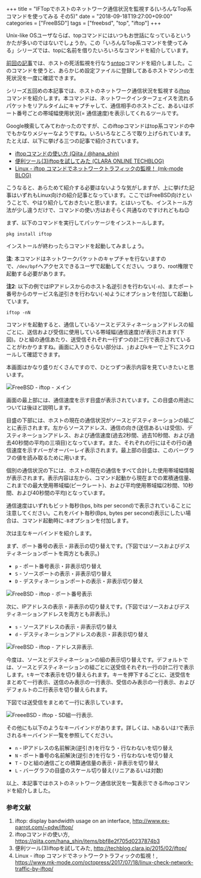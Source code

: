 +++
title = "IFTopでホストのネットワーク通信状況を監視する(いろんなTop系コマンドを使ってみる その5)"
date = "2018-09-18T19:27:00+09:00"
categories = ["FreeBSD"]
tags = ["freebsd", "top", "iftop"]
+++

Unix-like OSユーザならば、topコマンドにはいつもお世話になっているというかたが多いのではないでしょうか。この「いろんなTop系コマンドを使ってみる」シリーズでは、topに名前を借りたいろいろなコマンドを紹介しています。

[前回の記事](/post/freebsd-sntop/)では、ホストの死活監視を行なう[sntop](http://sntop.sourceforge.net/)コマンドを紹介しました。このコマンドを使うと、あらかじめ設定ファイルに登録してあるホストマシンの生死状況を一度に確認できます。

シリーズ五回めの本記事では、ホストのネットワーク通信状況を監視する[iftop](http://www.ex-parrot.com/~pdw/iftop/)コマンドを紹介します。本コマンドは、ネットワークインターフェイスを流れるパケットをリアルタイムにキャプチャして、通信相手のホストごと、あるいはポート番号ごとの帯域幅使用状況(= 通信速度)を表示してくれるツールです。

Google検索してみてわかったのですが、このiftopコマンドはtop系コマンドの中でもかなりメジャーなようですね。いろいろなところで取り上げられています。たとえば、以下に挙げる三つの記事で紹介されています。

- [iftopコマンドの使い方 (Qiita / @hana_shin)](https://qiita.com/hana_shin/items/bbf8e2f705d0237874b3)
- [便利ツール(3)iftopを試してみた (CLARA ONLINE TECHBLOG)](http://techblog.clara.jp/2015/02/iftop/)
- [Linux - iftop コマンドでネットワークトラフィックの監視！ (mk-mode BLOG)](https://www.mk-mode.com/octopress/2017/07/18/linux-check-network-traffic-by-iftop/)

こうなると、あらためて紹介する必要はないような気がしますが、上に挙げた記事はいずれもLinux向けの紹介記事となっています。ここではFreeBSD向けということで、やはり紹介しておきたいと思います。とはいっても、インストール方法が少し違うだけで、コマンドの使い方はおそらく共通なのですけれどもね😉

まず、以下のコマンドを実行してパッケージをインストールします。

``` shell
pkg install iftop
```

インストールが終わったらコマンドを起動してみましょう。

**注**: 本コマンドはネットワークパケットのキャプチャを行ないますので、`/dev/bpf`へアクセスできるユーザで起動してください。つまり、root権限で起動する必要があります。

**注2**: 以下の例ではIPアドレスからのホスト名逆引きを行わない(`-n`)、またポート番号からのサービス名逆引きを行わない(`-N`)ようにオプションを付加して起動しています。

``` shell
iftop -nN
```

コマンドを起動すると、通信しているソースとデスティネーションアドレスの組ごとに、送信および受信に使用している帯域幅(通信速度)が表示されます(下図)。ひと組の通信あたり、送受信それぞれ一行ずつの計二行で表示されていることがわかりますね。画面に入りきらない部分は、`j`および`k`キーで上下にスクロールして確認できます。

本画面はかなり盛りだくさんですので、ひとつずつ表示内容を見ていきたいと思います。

![FreeBSD - iftop - メイン](/img/drafts/sntop-main.png)

画面の最上部には、通信速度を示す目盛が表示されています。この目盛の用途については後ほど説明します。

目盛の下部には、ホストの現在の通信状況がソースとデスティネーションの組ごとに表示されます。左からソースアドレス、通信の向き(送信あるいは受信)、デスティネーションアドレス、および通信速度(過去2秒間、過去10秒間、および過去40秒間の平均の三項目)となっています。また、それぞれの行にはその行の通信速度を示すバーがオーバーレイ表示されます。最上部の目盛は、このバーグラフの値を読み取るために用います。

個別の通信状況の下には、ホストの現在の通信をすべて合計した使用帯域幅情報が表示されます。表示内容は左から、コマンド起動から現在までの累積通信量、これまでの最大使用帯域幅(ピークレート)、および平均使用帯域幅(2秒間、10秒間、および40秒間の平均)となっています。

通信速度はいずれもビット毎秒(bps, bits per second)で表示されていることに注意してください。これをバイト毎秒(Bps, bytes per second)表示にしたい場合は、コマンド起動時に`-B`オプションを付加します。

次は主なキーバインドを紹介します。

まず、ポート番号の表示・非表示の切り替えです。(下図ではソースおよびデスティネーションポートを両方とも表示。)

- `p` - ポート番号表示・非表示切り替え
- `S` - ソースポートの表示・非表示切り替え
- `D` - デスティネーションポートの表示・非表示切り替え

![FreeBSD - iftop -  ポート番号表示](/img/drafts/sntop-port-display.png)

次に、IPアドレスの表示・非表示の切り替えです。(下図ではソースおよびデスティネーションアドレスを両方とも非表示。)

- `s` - ソースアドレスの表示・非表示切り替え
- `d` - デスティネーションアドレスの表示・非表示切り替え

![FreeBSD - iftop - アドレス非表示](/img/drafts/sntop-host-hide.png). 

今度は、ソースとデスティネーションの組の表示切り替えです。デフォルトでは、ソースとデスティネーションの組ごとに送受信それぞれ一行の計二行で表示します。`t`キーで本表示を切り替えられます。キーを押下するごとに、送受信をまとめて一行表示、送信のみ表示の一行表示、受信のみ表示の一行表示、およびデフォルトの二行表示を切り替えられます。

下図では送受信をまとめて一行に表示しています。

![FreeeBSD - iftop - SD組一行表示](/img/drafts/sntop-host-line.png). 

その他にも以下のようなキーバインドがあります。詳しくは、`h`あるいは`?`で表示されるキーバインド一覧を参照してください。

- `n` - IPアドレスの名前解決(逆引き)を行なう・行なわないを切り替え
- `N` - ポート番号の名前解決(逆引き)を行なう・行なわないを切り替え
- `T` - ひと組の通信ごとの積算通信量の表示・非表示を切り替え
- `L` - バーグラフの目盛のスケール切り替え(リニアあるいは対数)

以上、本記事ではホストのネットワーク通信状況を一覧表示できるiftopコマンドを紹介しました。

### 参考文献
1. iftop: display bandwidth usage on an interface, http://www.ex-parrot.com/~pdw/iftop/
1. iftopコマンドの使い方, https://qiita.com/hana_shin/items/bbf8e2f705d0237874b3
1. 便利ツール(3)iftopを試してみた, http://techblog.clara.jp/2015/02/iftop/
1. Linux - iftop コマンドでネットワークトラフィックの監視！, https://www.mk-mode.com/octopress/2017/07/18/linux-check-network-traffic-by-iftop/
